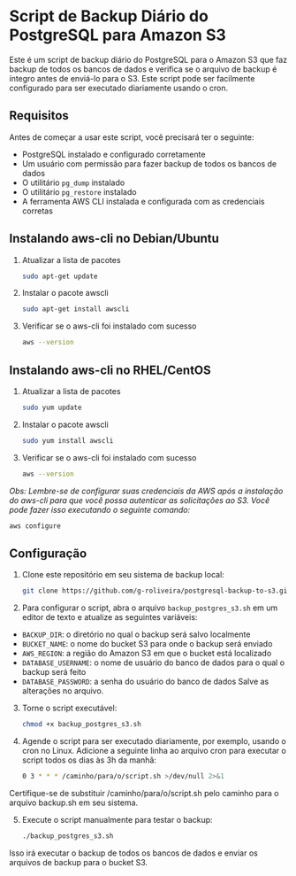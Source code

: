 # Script de Backup Diário do PostgreSQL para Amazon S3

Este é um script de backup diário do PostgreSQL para o Amazon S3 que faz backup de todos os bancos de dados e verifica se o arquivo de backup é íntegro antes de enviá-lo para o S3. Este script pode ser facilmente configurado para ser executado diariamente usando o cron.

## Requisitos

Antes de começar a usar este script, você precisará ter o seguinte:

- PostgreSQL instalado e configurado corretamente
- Um usuário com permissão para fazer backup de todos os bancos de dados
- O utilitário `pg_dump` instalado
- O utilitário `pg_restore` instalado
- A ferramenta AWS CLI instalada e configurada com as credenciais corretas

## Instalando aws-cli no Debian/Ubuntu

1. Atualizar a lista de pacotes
    ```bash
    sudo apt-get update

2. Instalar o pacote awscli
    ```bash
    sudo apt-get install awscli

3. Verificar se o aws-cli foi instalado com sucesso
    ```bash
    aws --version
    
## Instalando aws-cli no RHEL/CentOS

1. Atualizar a lista de pacotes
    ```bash
    sudo yum update

2. Instalar o pacote awscli
    ```bash
    sudo yum install awscli

3. Verificar se o aws-cli foi instalado com sucesso
    ```bash
    aws --version

*Obs: Lembre-se de configurar suas credenciais da AWS após a instalação do aws-cli para que você possa autenticar as solicitações ao S3. Você pode fazer isso executando o seguinte comando:*
```bash
aws configure
```

## Configuração

1. Clone este repositório em seu sistema de backup local:

   ```bash
   git clone https://github.com/g-roliveira/postgresql-backup-to-s3.git

2. Para configurar o script, abra o arquivo `backup_postgres_s3.sh` em um editor de texto e atualize as seguintes variáveis:

- `BACKUP_DIR`: o diretório no qual o backup será salvo localmente
- `BUCKET_NAME`: o nome do bucket S3 para onde o backup será enviado
- `AWS_REGION`: a região do Amazon S3 em que o bucket está localizado
- `DATABASE_USERNAME`: o nome de usuário do banco de dados para o qual o backup será feito
- `DATABASE_PASSWORD`: a senha do usuário do banco de dados
Salve as alterações no arquivo.

3. Torne o script executável:
    ```bash
    chmod +x backup_postgres_s3.sh
    
4. Agende o script para ser executado diariamente, por exemplo, usando o cron no Linux. Adicione a seguinte linha ao arquivo cron para executar o script todos os dias às 3h da manhã:
    ```bash
    0 3 * * * /caminho/para/o/script.sh >/dev/null 2>&1
    
Certifique-se de substituir /caminho/para/o/script.sh pelo caminho para o arquivo backup.sh em seu sistema.


5. Execute o script manualmente para testar o backup:
    ```bash
    ./backup_postgres_s3.sh

Isso irá executar o backup de todos os bancos de dados e enviar os arquivos de backup para o bucket S3.
